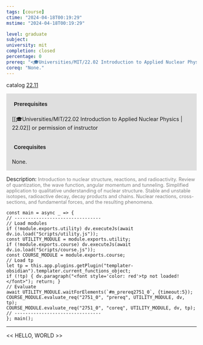 ```yaml
---
tags: [course]
ctime: "2024-04-18T00:19:29"
mstime: "2024-04-18T00:19:29"

level: graduate
subject: 
university: mit
completion: closed
percentage: 0
prereq: "<🎓Universities/MIT/22.02 Introduction to Applied Nuclear Physics> or permission of instructor"
coreq: "None."
---
```


catalog [22.11](http://student.mit.edu/catalog/m22b.html#22.11)

<span style="display: block; padding: 15px; background-color: rgb(100, 100, 100, 0.2);"><font id="m_prereq2751_0" style="display: block; font-family: Arial, sans-serif; font-weight: bold; padding: 5px">Prerequisites</font><br><span id="prereq2751_0">[[🎓Universities/MIT/22.02 Introduction to Applied Nuclear Physics | 22.02]] or permission of instructor</span></span>
<span style="display: block; padding: 15px; background-color: rgb(100, 100, 100, 0.2);"><font id="m_coreq2751_0" style="display: block; font-family: Arial, sans-serif; font-weight: bold; padding: 5px">Corequisites</font><br><span id="coreq2751_0">None.</span></span>

<font style="">Description:</font>
<font style="color: grey; font-size: 0.8rem;">Introduction to nuclear structure, reactions, and radioactivity. Review of quantization, the wave function, angular momentum and tunneling. Simplified application to qualitative understanding of nuclear structure.  Stable and unstable isotopes, radioactive decay, decay products and chains. Nuclear reactions, cross-sections, and fundamental forces, and the resulting phenomena.</font>

```dataviewjs
const main = async _ => {
// --------------------------------
// Load modules
if (!module.exports.utility) dv.executeJs(await dv.io.load("Scripts/utility.js"));
const UTILITY_MODULE = module.exports.utility;
if (!module.exports.course) dv.executeJs(await dv.io.load("Scripts/course.js"));
const COURSE_MODULE = module.exports.course;
// Load tp
let tp = this.app.plugins.getPlugin("templater-obsidian").templater.current_functions_object;
if (!tp) { dv.paragraph("<font style='color: red'>tp not loaded!</font>"); return; }
// Evaluate
await UTILITY_MODULE.waitForElements(`#m_prereq2751_0`, {timeout:5});
COURSE_MODULE.evaluate_req("2751_0", "prereq", UTILITY_MODULE, dv, tp);
COURSE_MODULE.evaluate_req("2751_0", "coreq", UTILITY_MODULE, dv, tp);
// --------------------------------
}; main();
```

---

<< HELLO, WORLD >>
